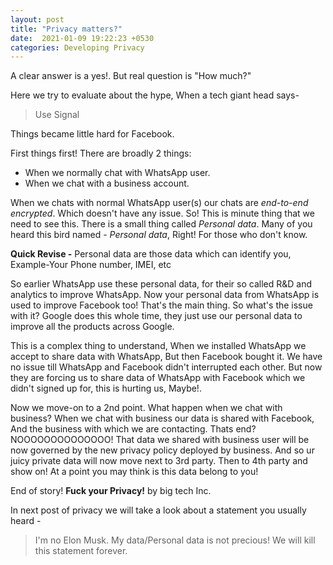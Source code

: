 ```yaml
---
layout: post
title: "Privacy matters?"
date:  2021-01-09 19:22:23 +0530
categories: Developing Privacy
---
```

A clear answer is a yes!. But real question is "How much?"

Here we try to evaluate about the hype, When a tech giant head says- 

> Use Signal

Things became little hard for Facebook.

First things first! There are broadly 2 things:

 - When we normally chat with WhatsApp user.
 - When we chat with a business account. 

When we chats with normal WhatsApp user(s) our chats are *end-to-end encrypted*. Which doesn't have any issue. So! This is minute thing that we need to see this. There is a small thing called *Personal data*. Many of you heard this bird named - *Personal data*, Right! For those who don't know. 

**Quick Revise -** Personal data are those data which can identify you, Example-Your Phone number, IMEI, etc

So earlier WhatsApp use these personal data, for their so called R&D and analytics to improve WhatsApp. Now your personal data from WhatsApp is used to improve Facebook too! That's the main thing. So what's the issue with it? Google does this whole time, they just use our personal data to improve all the products across Google. 

This is a complex thing to understand, When we installed WhatsApp we accept to share data with WhatsApp, But then Facebook bought it. We have no issue till WhatsApp and Facebook didn't interrupted each other. But now they are forcing us to share data of WhatsApp with Facebook which we didn't signed up for, this is hurting us, Maybe!.

Now we move-on to a 2nd point. What happen when we chat with business? When we chat with business our data is shared with Facebook, And the business with which we are contacting. Thats end? NOOOOOOOOOOOOOO! That data we shared with business user will be now governed by the new privacy policy deployed by business. And so ur juicy private data will now move next to 3rd party. Then to 4th party and show on! At a point you may think is this data belong to you!

End of story! **Fuck your Privacy!** by big tech Inc.

In next post of privacy we will take a look about a statement you usually heard - 
> I'm no Elon Musk. My data/Personal data is not precious!
We will kill this statement forever.